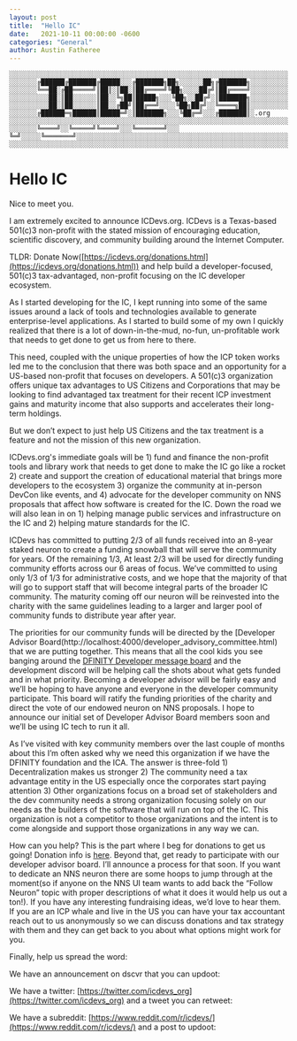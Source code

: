 ```yaml
---
layout: post
title:  "Hello IC"
date:   2021-10-11 00:00:00 -0600
categories: "General"
author: Austin Fatheree
---
```


```text
░░░░░░░░░░░░░░░░░░░░░░░░░░░░░░░░░░░░░░░░░░░░░░░░░░░░░░░░░░░░░░░░░░░░░░░░░░░░░░░░░░░░░░░░░░░░░░░░░░░░░░░░░░░░░░░░░░░░░░░░░░░░░░░░░░░░░░░░░░░░░░░░░░░░░░░░░░░░░░░░░░░░░░
░░░░░░░╔██████╔███████╔█████░░░╔███████╗██╗░░░░░░██╗╔███████╗░░░░░░░░░░░░░░░░░░░░░░░░░░░░░░░░░░░░░░░░░░░░░░░░░░░░░░░░░░░░░░░░░░░░░░░░░░░░░░░░░░░░░░░░░░░░░░░░░░░░░░░░░
░░░░░░░╚══██░╔██═════╝║██║░║██░║██╔════╝╚██╗░░░░██╔╝║██╔════╝░░░░░░░░░░░░░░░░░░░░░░░░░░░░░░░░░░░░░░░░░░░░░░░░░░░░░░░░░░░░░░░░░░░░░░░░░░░░░░░░░░░░░░░░░░░░░░░░░░░░░░░░░
░░░░░░░░░░██░║██░░░░░░║██░░╚╗██║█████╗░░░╚██╗░░██╔╝░║███████╗░░░░░░░░░░░░░░░░░░░░░░░░░░░░░░░░░░░░░░░░░░░░░░░░░░░░░░░░░░░░░░░░░░░░░░░░░░░░░░░░░░░░░░░░░░░░░░░░░░░░░░░░░
░░░░░░░░░░██░║██░░░░░░║██░░╔██╝║██╔══╝░░░░╚██╗██╔╝░░╚════╗██║░░░░░░░░░░░░░░░░░░░░░░░░░░░░░░░░░░░░░░░░░░░░░░░░░░░░░░░░░░░░░░░░░░░░░░░░░░░░░░░░░░░░░░░░░░░░░░░░░░░░░░░░░
░░░░░░░╔██████═╗██████║█████═╝░║███████╗░░░╚██╔═╝░░░╔███████║░.org ░░░░░░░░░░░░░░░░░░░░░░░░░░░░░░░░░░░░░░░░░░░░░░░░░░░░░░░░░░░░░░░░░░░░░░░░░░░░░░░░░░░░░░░░░░░░░░░░░░░
░░░░░░░╚════╝░░╚═════╝╚════╝░░░╚═══════╝░░░ ╚═╝░░░░░╚═══════╝░░░░░░░░░░░░░░░░░░░░░░░░░░░░░░░░░░░░░░░░░░░░░░░░░░░░░░░░░░░░░░░░░░░░░░░░░░░░░░░░░░░░░░░░░░░░░░░░░░░░░░░░░
░░░░░░░░░░░░░░░░░░░░░░░░░░░░░░░░░░░░░░░░░░░░░░░░░░░░░░░░░░░░░░░░░░░░░░░░░░░░░░░░░░░░░░░░░░░░░░░░░░░░░░░░░░░░░░░░░░░░░░░░░░░░░░░░░░░░░░░░░░░░░░░░░░░░░░░░░░░░░░░░░░░░░░
```

# Hello IC

Nice to meet you.

I am extremely excited to announce ICDevs.org. ICDevs is a Texas-based 501(c)3 non-profit with the stated mission of encouraging education, scientific discovery, and community building around the Internet Computer.

TLDR: Donate Now([https://icdevs.org/donations.html](https://icdevs.org/donations.html)) and help build a developer-focused, 501(c)3 tax-advantaged, non-profit focusing on the IC developer ecosystem.

As I started developing for the IC, I kept running into some of the same issues around a lack of tools and technologies available to generate enterprise-level applications. As I started to build some of my own I quickly realized that there is a lot of down-in-the-mud, no-fun, un-profitable work that needs to get done to get us from here to there.

This need, coupled with the unique properties of how the ICP token works led me to the conclusion that there was both space and an opportunity for a US-based non-profit that focuses on developers. A 501(c)3 organization offers unique tax advantages to US Citizens and Corporations that may be looking to find advantaged tax treatment for their recent ICP investment gains and maturity income that also supports and accelerates their long-term holdings.

But we don’t expect to just help US Citizens and the tax treatment is a feature and not the mission of this new organization.

ICDevs.org's immediate goals will be 1) fund and finance the non-profit tools and library work that needs to get done to make the IC go like a rocket 2) create and support the creation of educational material that brings more developers to the ecosystem 3) organize the community at in-person DevCon like events, and 4) advocate for the developer community on NNS proposals that affect how software is created for the IC. Down the road we will also lean in on 1) helping manage public services and infrastructure on the IC and 2) helping mature standards for the IC.

ICDevs has committed to putting 2/3 of all funds received into an 8-year staked neuron to create a funding snowball that will serve the community for years. Of the remaining 1/3, At least 2/3 will be used for directly funding community efforts across our 6 areas of focus. We’ve committed to using only 1/3 of 1/3 for administrative costs, and we hope that the majority of that will go to support staff that will become integral parts of the broader IC community. The maturity coming off our neuron will be reinvested into the charity with the same guidelines leading to a larger and larger pool of community funds to distribute year after year.

The priorities for our community funds will be directed by the [Developer Advisor Board(http://localhost:4000/developer_advisory_committee.html) that we are putting together. This means that all the cool kids you see banging around the [DFINITY Developer message board](https://forum.dfinity.org/) and the development discord will be helping call the shots about what gets funded and in what priority. Becoming a developer advisor will be fairly easy and we’ll be hoping to have anyone and everyone in the developer community participate. This board will ratify the funding priorities of the charity and direct the vote of our endowed neuron on NNS proposals. I hope to announce our initial set of Developer Advisor Board members soon and we’ll be using IC tech to run it all.

As I’ve visited with key community members over the last couple of months about this I’m often asked why we need this organization if we have the DFINITY foundation and the ICA. The answer is three-fold 1) Decentralization makes us stronger 2) The community need a tax advantage entity in the US especially once the corporates start paying attention 3) Other organizations focus on a broad set of stakeholders and the dev community needs a strong organization focusing solely on our needs as the builders of the software that will run on top of the IC. This organization is not a competitor to those organizations and the intent is to come alongside and support those organizations
in any way we can.

How can you help? This is the part where I beg for donations to get us going! Donation info is [here](https://icdevs.org/donations.html). Beyond that, get ready to participate with our developer advisor board. I’ll announce a process for that soon. If you want to dedicate an NNS neuron there are some hoops to jump through at the moment(so if anyone on the NNS UI team wants to add back the “Follow Neuron” topic with proper descriptions of what it does it would help us out a ton!). If you have any interesting fundraising ideas, we’d love to hear them. If you are an ICP whale and live in the US you can have your tax accountant reach out to us anonymously so we can discuss donations and tax strategy with them and they can get back to you about what options might work for you.

Finally, help us spread the word:

We have an announcement on dscvr that you can updoot:

We have a twitter: [https://twitter.com/icdevs_org](https://twitter.com/icdevs_org) and a tweet you can retweet:

We have a subreddit: [https://www.reddit.com/r/icdevs/](https://www.reddit.com/r/icdevs/) and a post to updoot:



